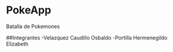 # PokeApp
Batalla de Pokemones

##Integrantes 
-Velazquez Caudillo Osbaldo
-Portilla Hermenegildo Elizabeth
